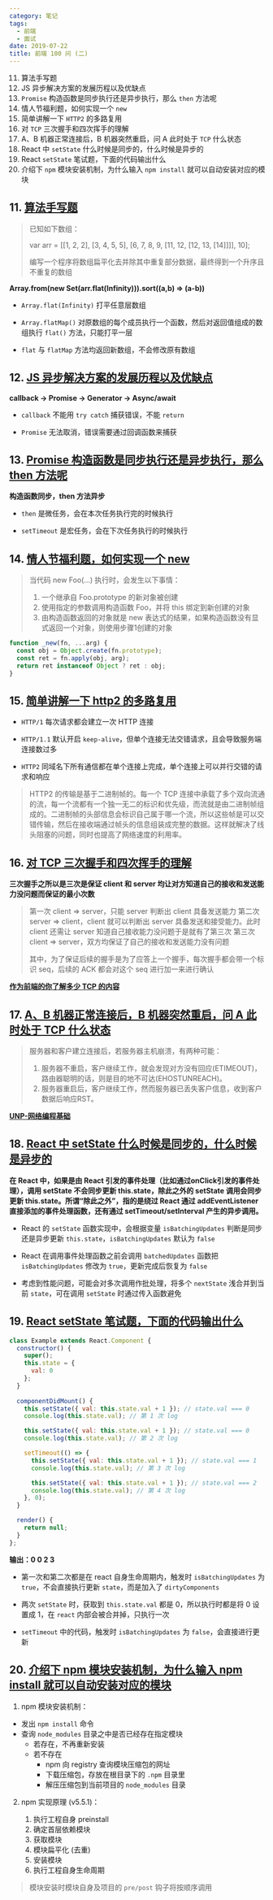 ```yaml
---
category: 笔记
tags:
  - 前端
  - 面试
date: 2019-07-22
title: 前端 100 问 (二)
---
```


11. 算法手写题
12. JS 异步解决方案的发展历程以及优缺点
13. `Promise` 构造函数是同步执行还是异步执行，那么 `then` 方法呢
14. 情人节福利题，如何实现一个 `new`
15. 简单讲解一下 `HTTP2` 的多路复用
16. 对 `TCP` 三次握手和四次挥手的理解
17. A、B 机器正常连接后，B 机器突然重启，问 A 此时处于 `TCP` 什么状态
18. React 中 `setState` 什么时候是同步的，什么时候是异步的
19. React `setState` 笔试题，下面的代码输出什么
20. 介绍下 `npm` 模块安装机制，为什么输入 `npm install` 就可以自动安装对应的模块

<!-- more -->

## 11. [算法手写题](https://github.com/Advanced-Frontend/Daily-Interview-Question/issues/8)

> 已知如下数组：
>
> var arr = [[1, 2, 2], [3, 4, 5, 5], [6, 7, 8, 9, [11, 12, [12, 13, [14]]]], 10];
>
> 编写一个程序将数组扁平化去并除其中重复部分数据，最终得到一个升序且不重复的数组

**Array.from(new Set(arr.flat(Infinity))).sort((a,b) => (a-b))**

* `Array.flat(Infinity)` 打平任意层数组

* `Array.flatMap()` 对原数组的每个成员执行一个函数，然后对返回值组成的数组执行 `flat()` 方法，只能打平一层

* `flat` 与 `flatMap` 方法均返回新数组，不会修改原有数组

## 12. [JS 异步解决方案的发展历程以及优缺点](https://github.com/Advanced-Frontend/Daily-Interview-Question/issues/11)

**callback -> Promise -> Generator -> Async/await**

* `callback` 不能用 `try catch` 捕获错误，不能 `return` 

* `Promise` 无法取消，错误需要通过回调函数来捕获

## 13. [Promise 构造函数是同步执行还是异步执行，那么 then 方法呢](https://github.com/Advanced-Frontend/Daily-Interview-Question/issues/19)

**构造函数同步，then 方法异步**

* `then` 是微任务，会在本次任务执行完的时候执行

* `setTimeout` 是宏任务，会在下次任务执行的时候执行

## 14. [情人节福利题，如何实现一个 new](https://github.com/Advanced-Frontend/Daily-Interview-Question/issues/12)

> 当代码 new Foo(...) 执行时，会发生以下事情：
>
> 1. 一个继承自 Foo.prototype 的新对象被创建
> 2. 使用指定的参数调用构造函数 Foo，并将 this 绑定到新创建的对象
> 3. 由构造函数返回的对象就是 new 表达式的结果，如果构造函数没有显式返回一个对象，则使用步骤1创建的对象

``` js
function _new(fn, ...arg) {
  const obj = Object.create(fn.prototype);
  const ret = fn.apply(obj, arg);
  return ret instanceof Object ? ret : obj;
}
```

## 15. [简单讲解一下 http2 的多路复用](https://github.com/Advanced-Frontend/Daily-Interview-Question/issues/14)

* `HTTP/1` 每次请求都会建立一次 HTTP 连接

* `HTTP/1.1` 默认开启 `keep-alive`，但单个连接无法交错请求，且会导致服务端连接数过多

* `HTTP2` 同域名下所有通信都在单个连接上完成，单个连接上可以并行交错的请求和响应

> HTTP2 的传输是基于二进制帧的。每一个 TCP 连接中承载了多个双向流通的流，每一个流都有一个独一无二的标识和优先级，而流就是由二进制帧组成的。二进制帧的头部信息会标识自己属于哪一个流，所以这些帧是可以交错传输，然后在接收端通过帧头的信息组装成完整的数据。这样就解决了线头阻塞的问题，同时也提高了网络速度的利用率。

## 16. [对 TCP 三次握手和四次挥手的理解](https://github.com/Advanced-Frontend/Daily-Interview-Question/issues/15)

**三次握手之所以是三次是保证 client 和 server 均让对方知道自己的接收和发送能力没问题而保证的最小次数**

> 第一次 client => server，只能 server 判断出 client 具备发送能力
> 第二次 server => client，client 就可以判断出 server 具备发送和接受能力。此时 client 还需让 server 知道自己接收能力没问题于是就有了第三次
> 第三次 client => server，双方均保证了自己的接收和发送能力没有问题
>
> 其中，为了保证后续的握手是为了应答上一个握手，每次握手都会带一个标识 seq，后续的 ACK 都会对这个 seq 进行加一来进行确认

**[作为前端的你了解多少 TCP 的内容](https://juejin.im/post/5c078058f265da611c26c235)**

## 17. [A、B 机器正常连接后，B 机器突然重启，问 A 此时处于 TCP 什么状态](https://github.com/Advanced-Frontend/Daily-Interview-Question/issues/21)

> 服务器和客户建立连接后，若服务器主机崩溃，有两种可能：
> 1. 服务器不重启，客户继续工作，就会发现对方没有回应(ETIMEOUT)，路由器聪明的话，则是目的地不可达(EHOSTUNREACH)。
> 2. 服务器重启后，客户继续工作，然而服务器已丢失客户信息，收到客户数据后响应RST。

**[UNP-网络编程基础](https://crystalwindz.com/unp_note_1)**

## 18. [React 中 setState 什么时候是同步的，什么时候是异步的](https://github.com/Advanced-Frontend/Daily-Interview-Question/issues/17)

**在 React 中，如果是由 React 引发的事件处理（比如通过onClick引发的事件处理），调用 setState 不会同步更新 this.state，除此之外的 setState 调用会同步更新 this.state。所谓“除此之外”，指的是绕过 React 通过 addEventListener 直接添加的事件处理函数，还有通过 setTimeout/setInterval 产生的异步调用。**

* React 的 `setState` 函数实现中，会根据变量 `isBatchingUpdates` 判断是同步还是异步更新 `this.state`，`isBatchingUpdates` 默认为 `false`

* React 在调用事件处理函数之前会调用 `batchedUpdates` 函数把 `isBatchingUpdates` 修改为 `true`，更新完成后恢复为 `false`

* 考虑到性能问题，可能会对多次调用作批处理，将多个 `nextState` 浅合并到当前 `state`，可在调用 `setState` 时通过传入函数避免

## 19. [React setState 笔试题，下面的代码输出什么](https://github.com/Advanced-Frontend/Daily-Interview-Question/issues/18)

``` jsx
class Example extends React.Component {
  constructor() {
    super();
    this.state = {
      val: 0
    };
  }
  
  componentDidMount() {
    this.setState({ val: this.state.val + 1 }); // state.val === 0
    console.log(this.state.val); // 第 1 次 log

    this.setState({ val: this.state.val + 1 }); // state.val === 0
    console.log(this.state.val); // 第 2 次 log

    setTimeout(() => {
      this.setState({ val: this.state.val + 1 }); // state.val === 1
      console.log(this.state.val); // 第 3 次 log

      this.setState({ val: this.state.val + 1 }); // state.val === 2
      console.log(this.state.val); // 第 4 次 log
    }, 0);
  }

  render() {
    return null;
  }
};
```

**输出：0 0 2 3**

* 第一次和第二次都是在 react 自身生命周期内，触发时 `isBatchingUpdates` 为 `true`，不会直接执行更新 `state`，而是加入了 `dirtyComponents`

* 两次 `setState` 时，获取到 `this.state.val` 都是 0，所以执行时都是将 0 设置成 1，在 `react` 内部会被合并掉，只执行一次

* `setTimeout` 中的代码，触发时 `isBatchingUpdates` 为 `false`，会直接进行更新

## 20. [介绍下 npm 模块安装机制，为什么输入 npm install 就可以自动安装对应的模块](https://github.com/Advanced-Frontend/Daily-Interview-Question/issues/22)

1. npm 模块安装机制：

  * 发出 `npm install` 命令
  * 查询 `node_modules` 目录之中是否已经存在指定模块
    * 若存在，不再重新安装
    * 若不存在
      * npm 向 registry 查询模块压缩包的网址
      * 下载压缩包，存放在根目录下的 `.npm` 目录里
      * 解压压缩包到当前项目的 `node_modules` 目录

2. npm 实现原理 (v5.5.1)：

	1. 执行工程自身 preinstall
	2. 确定首层依赖模块
	3. 获取模块
	4. 模块扁平化 (去重)
	5. 安装模块
	6. 执行工程自身生命周期

> 模块安装时模块自身及项目的 `pre/post` 钩子将按顺序调用
